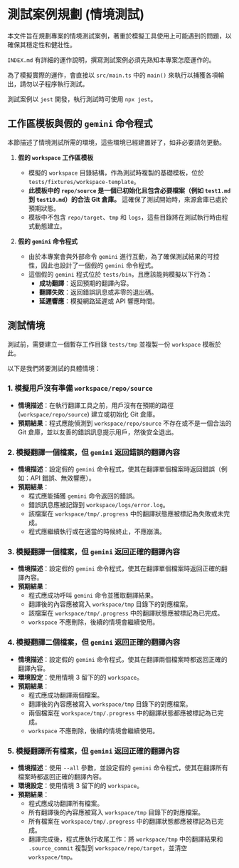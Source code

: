 # 測試案例規劃 (情境測試)

本文件旨在規劃專案的情境測試案例，著重於模擬工具使用上可能遇到的問題，以確保其穩定性和健壯性。

`INDEX.md` 有詳細的運作說明，撰寫測試案例必須先熟知本專案怎麼運作的。

為了模擬實際的運作，會直接以 `src/main.ts` 中的 `main()` 來執行以捕獲各項輸出，請勿以子程序執行測試。

測試案例以 `jest`  開發，執行測試時可使用 `npx jest`。

## 工作區模板與假的 `gemini` 命令程式

本節描述了情境測試所需的環境，這些環境已經建置好了，如非必要請勿更動。

1.  **假的 `workspace` 工作區模板**
    *  模擬的 `workspace` 目錄結構，作為測試時複製的基礎模板，位於 `tests/fixtures/workspace-template`。
    *   **此模板中的 `repo/source` 是一個已初始化且包含必要檔案（例如 `test1.md` 到 `test10.md`）的合法 Git 倉庫。** 這確保了測試開始時，來源倉庫已處於預期狀態。
    *   模板中不包含 `repo/target`、`tmp` 和 `logs`，這些目錄將在測試執行時由程式動態建立。

2.  **假的 `gemini` 命令程式**
    *   由於本專案會與外部命令 `gemini` 進行互動，為了確保測試結果的可控性，因此也設計了一個假的 `gemini` 命令程式。
    *   這個假的 `gemini` 程式位於 `tests/bin`，且應該能夠模擬以下行為：
        *   **成功翻譯**：返回預期的翻譯內容。
        *   **翻譯失敗**：返回錯誤訊息或非零的退出碼。
        *   **延遲響應**：模擬網路延遲或 API 響應時間。

## 測試情境

測試前，需要建立一個暫存工作目錄 `tests/tmp` 並複製一份 `workspace` 模板於此。

以下是我們將要測試的具體情境：

### 1. 模擬用戶沒有準備 `workspace/repo/source`

*   **情境描述**：在執行翻譯工具之前，用戶沒有在預期的路徑 (`workspace/repo/source`) 建立或初始化 Git 倉庫。
*   **預期結果**：程式應能偵測到 `workspace/repo/source` 不存在或不是一個合法的 Git 倉庫，並以友善的錯誤訊息提示用戶，然後安全退出。

### 2. 模擬翻譯一個檔案，但 `gemini` 返回錯誤的翻譯內容

*   **情境描述**：設定假的 `gemini` 命令程式，使其在翻譯單個檔案時返回錯誤（例如：API 錯誤、無效響應）。
*   **預期結果**：
    *   程式應能捕獲 `gemini` 命令返回的錯誤。
    *   錯誤訊息應被記錄到 `workspace/logs/error.log`。
    *   該檔案在 `workspace/tmp/.progress` 中的翻譯狀態應被標記為失敗或未完成。
    *   程式應繼續執行或在適當的時候終止，不應崩潰。

### 3. 模擬翻譯一個檔案，但 `gemini` 返回正確的翻譯內容

*   **情境描述**：設定假的 `gemini` 命令程式，使其在翻譯單個檔案時返回正確的翻譯內容。
*   **預期結果**：
    *   程式應成功呼叫 `gemini` 命令並獲取翻譯結果。
    *   翻譯後的內容應被寫入 `workspace/tmp` 目錄下的對應檔案。
    *   該檔案在 `workspace/tmp/.progress` 中的翻譯狀態應被標記為已完成。
    *   `workspace` 不應刪除，後續的情境會繼續使用。

### 4. 模擬翻譯二個檔案，但 `gemini` 返回正確的翻譯內容

*   **情境描述**：設定假的 `gemini` 命令程式，使其在翻譯兩個檔案時都返回正確的翻譯內容。
*   **環境設定**：使用情境 3 留下的的 `workspace`。
*   **預期結果**：
    *   程式應成功翻譯兩個檔案。
    *   翻譯後的內容應被寫入 `workspace/tmp` 目錄下的對應檔案。
    *   兩個檔案在 `workspace/tmp/.progress` 中的翻譯狀態都應被標記為已完成。
    *   `workspace` 不應刪除，後續的情境會繼續使用。

### 5. 模擬翻譯所有檔案，但 `gemini` 返回正確的翻譯內容

*   **情境描述**：使用 `--all` 參數，並設定假的 `gemini` 命令程式，使其在翻譯所有檔案時都返回正確的翻譯內容。
*   **環境設定**：使用情境 3 留下的的 `workspace`。
*   **預期結果**：
    *   程式應成功翻譯所有檔案。
    *   所有翻譯後的內容應被寫入 `workspace/tmp` 目錄下的對應檔案。
    *   所有檔案在 `workspace/tmp/.progress` 中的翻譯狀態都應被標記為已完成。
    *   翻譯完成後，程式應執行收尾工作：將 `workspace/tmp` 中的翻譯結果和 `.source_commit` 複製到 `workspace/repo/target`，並清空 `workspace/tmp`。
